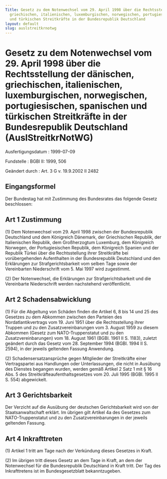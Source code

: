 ```yaml
---
Title: Gesetz zu dem Notenwechsel vom 29. April 1998 über die Rechtsstellung der dänischen,
  griechischen, italienischen, luxemburgischen, norwegischen, portugiesischen, spanischen
  und türkischen Streitkräfte in der Bundesrepublik Deutschland
layout: default
slug: auslstreitkrnotwg
---
```


# Gesetz zu dem Notenwechsel vom 29. April 1998 über die Rechtsstellung der dänischen, griechischen, italienischen, luxemburgischen, norwegischen, portugiesischen, spanischen und türkischen Streitkräfte in der Bundesrepublik Deutschland (AuslStreitkrNotWG)

Ausfertigungsdatum
:   1999-07-09

Fundstelle
:   BGBl II: 1999, 506

Geändert durch
:   Art. 3 G v. 19.9.2002 II 2482


## Eingangsformel

Der Bundestag hat mit Zustimmung des Bundesrates das folgende Gesetz
beschlossen:


## Art 1 Zustimmung

(1) Dem Notenwechsel vom 29. April 1998 zwischen der Bundesrepublik
Deutschland und dem Königreich Dänemark, der Griechischen Republik,
der Italienischen Republik, dem Großherzogtum Luxemburg, dem
Königreich Norwegen, der Portugiesischen Republik, dem Königreich
Spanien und der Republik Türkei über die Rechtsstellung ihrer
Streitkräfte bei vorübergehenden Aufenthalten in der Bundesrepublik
Deutschland und den Erklärungen zur Strafgerichtsbarkeit vom selben
Tage sowie der Vereinbarten Niederschrift vom 5. Mai 1997 wird
zugestimmt.

(2) Der Notenwechsel, die Erklärungen zur Strafgerichtsbarkeit und die
Vereinbarte Niederschrift werden nachstehend veröffentlicht.


## Art 2 Schadensabwicklung

(1) Für die Abgeltung von Schäden finden die Artikel 6, 8 bis 14 und
25 des Gesetzes zu dem Abkommen zwischen den Parteien des
Nordatlantikvertrags vom 19. Juni 1951 über die Rechtsstellung ihrer
Truppen und zu den Zusatzvereinbarungen vom 3. August 1959 zu diesem
Abkommen (Gesetz zum NATO-Truppenstatut und zu den
Zusatzvereinbarungen) vom 18. August 1961 (BGBl. 1961 II S. 1183),
zuletzt geändert durch das Gesetz vom 28. September 1994 (BGBl. 1994
II S. 2594), in der jeweils geltenden Fassung Anwendung.

(2) Schadensersatzansprüche gegen Mitglieder der Streitkräfte einer
Vertragspartei aus Handlungen oder Unterlassungen, die nicht in
Ausübung des Dienstes begangen wurden, werden gemäß Artikel 2 Satz 1
mit § 16 Abs. 5 des Streitkräfteaufenthaltsgesetzes vom 20. Juli 1995
(BGBl. 1995 II S. 554) abgewickelt.


## Art 3 Gerichtsbarkeit

Der Verzicht auf die Ausübung der deutschen Gerichtsbarkeit wird von
der Staatsanwaltschaft erklärt. Im übrigen gilt Artikel 4a des
Gesetzes zum NATO-Truppenstatut und zu den Zusatzvereinbarungen in der
jeweils geltenden Fassung.


## Art 4 Inkrafttreten

(1) Artikel 1 tritt am Tage nach der Verkündung dieses Gesetzes in
Kraft.

(2) Im übrigen tritt dieses Gesetz an dem Tage in Kraft, an dem der
Notenwechsel für die Bundesrepublik Deutschland in Kraft tritt. Der
Tag des Inkrafttretens ist im Bundesgesetzblatt bekanntzugeben.

